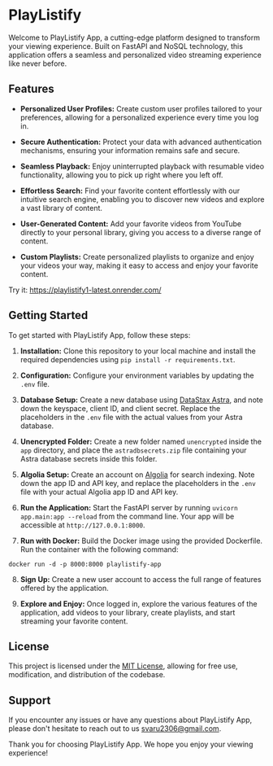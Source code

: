 # PlayListify

Welcome to PlayListify App, a cutting-edge platform designed to transform your viewing experience. Built on FastAPI and NoSQL technology, this application offers a seamless and personalized video streaming experience like never before.

## Features

- **Personalized User Profiles:** Create custom user profiles tailored to your preferences, allowing for a personalized experience every time you log in.
  
- **Secure Authentication:** Protect your data with advanced authentication mechanisms, ensuring your information remains safe and secure.

- **Seamless Playback:** Enjoy uninterrupted playback with resumable video functionality, allowing you to pick up right where you left off.

- **Effortless Search:** Find your favorite content effortlessly with our intuitive search engine, enabling you to discover new videos and explore a vast library of content.

- **User-Generated Content:** Add your favorite videos from YouTube directly to your personal library, giving you access to a diverse range of content.

- **Custom Playlists:** Create personalized playlists to organize and enjoy your videos your way, making it easy to access and enjoy your favorite content.

Try it: https://playlistify1-latest.onrender.com/

## Getting Started

To get started with PlayListify App, follow these steps:

1. **Installation:** Clone this repository to your local machine and install the required dependencies using `pip install -r requirements.txt`.

2. **Configuration:** Configure your environment variables by updating the `.env` file.

3. **Database Setup:** Create a new database using [DataStax Astra](https://astra.datastax.com/), and note down the keyspace, client ID, and client secret. Replace the placeholders in the `.env` file with the actual values from your Astra database.

4. **Unencrypted Folder:** Create a new folder named `unencrypted` inside the `app` directory, and place the `astradbsecrets.zip` file containing your Astra database secrets inside this folder.

5. **Algolia Setup:** Create an account on [Algolia](https://dashboard.algolia.com/) for search indexing. Note down the app ID and API key, and replace the placeholders in the `.env` file with your actual Algolia app ID and API key.

6. **Run the Application:** Start the FastAPI server by running `uvicorn app.main:app --reload` from the command line. Your app will be accessible at `http://127.0.0.1:8000`.

7. **Run with Docker:** Build the Docker image using the provided Dockerfile. Run the container with the following command:

`docker run -d -p 8000:8000 playlistify-app`

8. **Sign Up:** Create a new user account to access the full range of features offered by the application.

9. **Explore and Enjoy:** Once logged in, explore the various features of the application, add videos to your library, create playlists, and start streaming your favorite content.

## License

This project is licensed under the [MIT License](LICENSE), allowing for free use, modification, and distribution of the codebase.

## Support

If you encounter any issues or have any questions about PlayListify App, please don't hesitate to reach out to us svaru2306@gmail.com.

Thank you for choosing PlayListify App. We hope you enjoy your viewing experience!
